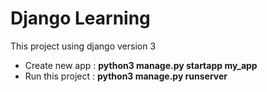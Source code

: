 # Django Learning
This project using django version 3
- Create new app : <b>python3 manage.py startapp my_app</b>
- Run this project : <b>python3 manage.py runserver</b>
